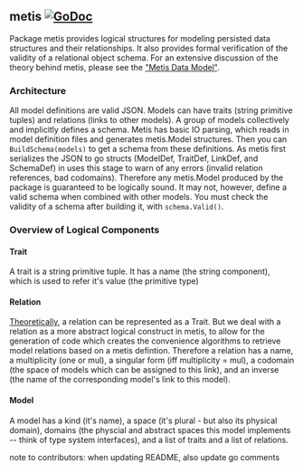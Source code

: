 metis [![GoDoc](https://godoc.org/github.com/elos/metis?status.svg)](https://godoc.org/github.com/elos/metis)
-----
Package metis provides logical structures for modeling persisted data structures and their relationships. It also provides formal verification of the validity of a relational object schema. For an extensive discussion of the theory behind metis, please see the ["Metis Data Model"](https://github.com/elos/documentation/blob/master/guide/2%20-%20Data%20Model.md).

### Architecture

All model definitions are valid JSON. Models can have traits (string primitive tuples) and relations (links to other models). A group of models collectively and implicitly defines a schema. Metis has basic IO parsing, which reads in model definition files and generates metis.Model structures. Then you can `BuildSchema(models)` to get a schema from these definitions. As metis first serializes the JSON to go structs (ModelDef, TraitDef, LinkDef, and SchemaDef) in uses this stage to warn of any errors (invalid relation references, bad codomains). Therefore any metis.Model produced by the package is guaranteed to be logically sound. It may not, however, define a valid schema when combined with other models. You must check the validity of a schema after building it, with `schema.Valid()`.

### Overview of Logical Components

#### Trait
A trait is a string primitive tuple. It has a name (the string component), which is used to refer it's value (the primitive type)

#### Relation
[Theoretically](https://github.com/elos/documentation/blob/master/guide/2%20-%20Data%20Model.md), a relation can be represented as a Trait. But we deal with a relation as a more abstract logical construct in metis, to allow for the generation of code which creates the convenience algorithms to retrieve model relations based on a metis defintion. Therefore a relation has a name, a multiplicity (one or mul), a singular form (iff multiplicity = mul), a codomain (the space of models which can be assigned to this link), and an inverse (the name of the corresponding model's link to this model).

#### Model
A model has a kind (it's name), a space (it's plural - but also its physical domain), domains (the physcial and abstract spaces this model implements -- think of type system interfaces), and a list of traits and a list of relations.

note to contributors: when updating README, also update go comments

